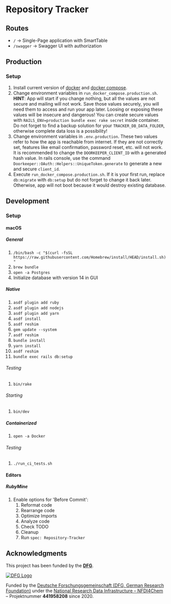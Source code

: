 # Repository Tracker

## Routes

- `/` -> Single-Page application with SmartTable
- `/swagger` -> Swagger UI with authorization

## Production

### Setup

1. Install current version of [docker](https://docs.docker.com/get-docker/)
   and [docker compose](https://docs.docker.com/compose/install/).
2. Change environment variables in `run_docker_compose.production.sh`. \
   **HINT**: App will start if you change nothing, but all the values are not secure and mailing will not work.
   Save those values securely, you will need them to access and run your app later. Loosing or exposing these values
   will be insecure and dangerous!
   You can create secure values with `RAILS_ENV=production bundle exec rake secret` inside container.
   Do not forget to find a backup solution for your `TRACKER_DB_DATA_FOLDER`, otherwise complete data loss is a
   possibility!
3. Change environment variables in `.env.production`.
   These two values refer to how the app is reachable from internet.
   If they are not correctly set, features like email confirmation, password reset, etc. will not work. \
   It is recommended to change the `DOORKEEPER_CLIENT_ID` with a generated hash value. In rails console, use the
   command `Doorkeeper::OAuth::Helpers::UniqueToken.generate` to generate a new and secure `client_id`.
4. Execute `run_docker_compose.production.sh`.
   If it is your first run, replace `db:migrate` with `db:setup` but do not forget to change it back later. Otherwise,
   app will not boot because it would destroy existing database.

## Development

### Setup

#### macOS

##### General

1. `/bin/bash -c "$(curl -fsSL https://raw.githubusercontent.com/Homebrew/install/HEAD/install.sh)"`
2. `brew bundle`
3. `open -a Postgres`
4. Initialize database with version 14 in GUI

##### Native

1. `asdf plugin add ruby`
2. `asdf plugin add nodejs`
3. `asdf plugin add yarn`
4. `asdf install`
5. `asdf reshim`
6. `gem update --system`
7. `asdf reshim`
8. `bundle install`
9. `yarn install`
10. `asdf reshim`
11. `bundle exec rails db:setup`

###### Testing

1. `bin/rake`

###### Starting

1. `bin/dev`

##### Containerized

1. `open -a Docker`

###### Testing

1. `./run_ci_tests.sh`

#### Editors

##### RubyMine

1. Enable options for 'Before Commit':
   1. Reformat code
   2. Rearrange code
   3. Optimize Imports
   4. Analyze code
   5. Check TODO
   6. Cleanup
   7. Run `spec: Repository-Tracker`


## Acknowledgments

This project has been funded by the **[DFG]**.

[![DFG Logo]][DFG]


Funded by the [Deutsche Forschungsgemeinschaft (DFG, German Research Foundation)](https://www.dfg.de/) under the [National Research Data Infrastructure – NFDI4Chem](https://nfdi4chem.de/) – Projektnummer **441958208** since 2020.


[DFG]: https://www.dfg.de/en/
[DFG Logo]: https://www.dfg.de/zentralablage/bilder/service/logos_corporate_design/logo_negativ_267.png

